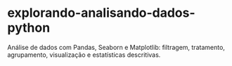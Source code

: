 # explorando-analisando-dados-python
Análise de dados com Pandas, Seaborn e Matplotlib: filtragem, tratamento, agrupamento, visualização e estatísticas descritivas.
